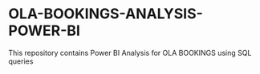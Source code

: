 # OLA-BOOKINGS-ANALYSIS-POWER-BI
This repository contains Power BI Analysis for OLA BOOKINGS using SQL queries
